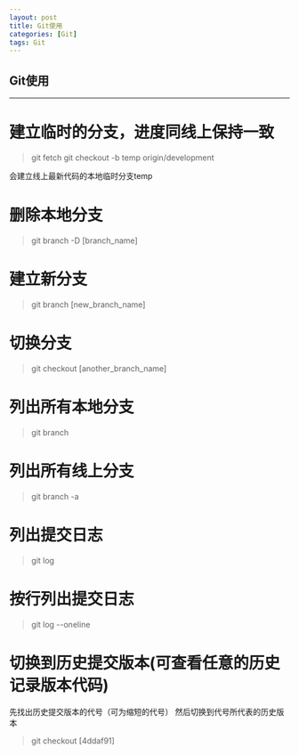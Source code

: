 ```yaml
---
layout: post
title: Git使用
categories: [Git]
tags: Git
---
```


## Git使用

---
# 建立临时的分支，进度同线上保持一致
> git fetch
> git checkout -b temp origin/development

会建立线上最新代码的本地临时分支temp

# 删除本地分支
> git branch -D [branch_name]

# 建立新分支
> git branch [new_branch_name]

# 切换分支
> git checkout [another_branch_name]

# 列出所有本地分支
> git branch

# 列出所有线上分支
> git branch -a

# 列出提交日志
> git log

# 按行列出提交日志
> git log --oneline

# 切换到历史提交版本(可查看任意的历史记录版本代码)
先找出历史提交版本的代号（可为缩短的代号）
然后切换到代号所代表的历史版本
> git checkout [4ddaf91]


